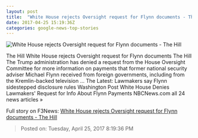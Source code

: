 ```yaml
---
layout: post
title:  "White House rejects Oversight request for Flynn documents - The Hill"
date: 2017-04-25 15:19:36Z
categories: google-news-top-stories
---
```


![White House rejects Oversight request for Flynn documents - The Hill](http://thehill.com/sites/default/files/blogs/trump.flynn_.jpg)

The Hill White House rejects Oversight request for Flynn documents The Hill The Trump administration has denied a request from the House Oversight Committee for more information on payments that former national security adviser Michael Flynn received from foreign governments, including from the Kremlin-backed television ... The Latest: Lawmakers say Flynn sidestepped disclosure rules Washington Post White House Denies Lawmakers' Request for Info About Flynn Payments NBCNews.com all 24 news articles »


Full story on F3News: [White House rejects Oversight request for Flynn documents - The Hill](http://www.f3nws.com/n/MGK2qE)

> Posted on: Tuesday, April 25, 2017 8:19:36 PM

